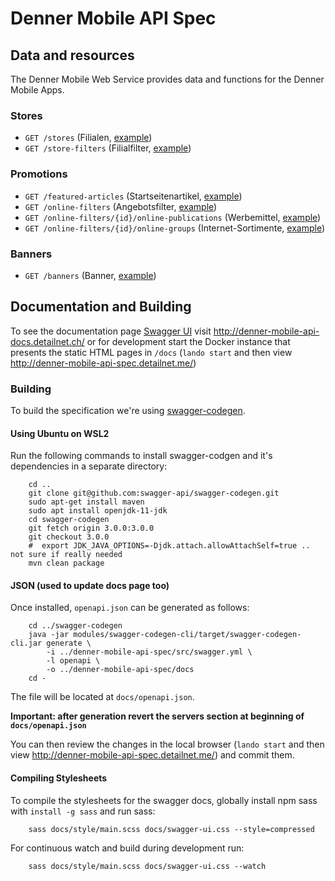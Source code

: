 # Denner Mobile API Spec

## Data and resources
The Denner Mobile Web Service provides data and functions for the Denner Mobile Apps.

### Stores

* `GET /stores` (Filialen, [example](examples/stores.json))
* `GET /store-filters` (Filialfilter, [example](examples/store-filters.json))

### Promotions

* `GET /featured-articles` (Startseitenartikel, [example](examples/featured-articles.json))
* `GET /online-filters` (Angebotsfilter, [example](examples/online-filters.json))
* `GET /online-filters/{id}/online-publications` (Werbemittel, [example](examples/online-publications.json))
* `GET /online-filters/{id}/online-groups` (Internet-Sortimente, [example](examples/online-groups.json))

### Banners

* `GET /banners` (Banner, [example](examples/banners.json))

## Documentation and Building 

To see the documentation page [Swagger UI](https://swagger.io/tools/swagger-ui/) visit  http://denner-mobile-api-docs.detailnet.ch/ or 
for development start the Docker instance that presents the static HTML pages in `/docs`  (`lando start` and then view http://denner-mobile-api-spec.detailnet.me/)

### Building
To build the specification we're using [swagger-codegen](https://github.com/swagger-api/swagger-codegen).

#### Using Ubuntu on WSL2 
Run the following commands to install swagger-codgen and it's dependencies in a separate directory:

        cd ..
        git clone git@github.com:swagger-api/swagger-codegen.git
        sudo apt-get install maven
        sudo apt install openjdk-11-jdk
        cd swagger-codegen
        git fetch origin 3.0.0:3.0.0
        git checkout 3.0.0
        #  export JDK_JAVA_OPTIONS=-Djdk.attach.allowAttachSelf=true .. not sure if really needed
        mvn clean package

#### JSON (used to update docs page too)
Once installed, `openapi.json` can be generated as follows:

        cd ../swagger-codegen
        java -jar modules/swagger-codegen-cli/target/swagger-codegen-cli.jar generate \
            -i ../denner-mobile-api-spec/src/swagger.yml \
            -l openapi \
            -o ../denner-mobile-api-spec/docs
        cd -

The file will be located at `docs/openapi.json`.

**Important: after generation revert the servers section at beginning of `docs/openapi.json`**

You can then review the changes in the local browser (`lando start` and then view http://denner-mobile-api-spec.detailnet.me/) and commit them.

#### Compiling Stylesheets

To compile the stylesheets for the swagger docs, globally install npm sass with `install -g sass` and run sass:

        sass docs/style/main.scss docs/swagger-ui.css --style=compressed

For continuous watch and build during development run:

        sass docs/style/main.scss docs/swagger-ui.css --watch
